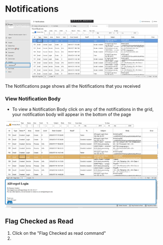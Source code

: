 # Notifications

![](<assets/image (4) (1).png>)

The Notifications page shows all the Notifications that you received

### View Notification Body

* To view a Notification Body click on any of the notifications in the grid, your notification body will appear in the bottom of the page

![](<assets/image (36) (1).png>)

## Flag Checked as Read

1. Click on the "Flag Checked as read command"
2.
